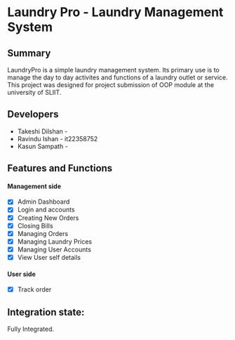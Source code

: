 # Laundry Pro - Laundry Management System

## Summary

LaundryPro is a simple laundry management system. Its primary use is to manage the day to day activites and functions of a laundry outlet or service.
This project was designed for project submission of OOP module at the university of SLIIT.

## Developers

- Takeshi Dilshan -
- Ravindu Ishan - it22358752
- Kasun Sampath -

## Features and Functions

#### Management side

- [x] Admin Dashboard
- [x] Login and accounts
- [x] Creating New Orders
- [x] Closing Bills
- [x] Managing Orders
- [x] Managing Laundry Prices
- [x] Managing User Accounts
- [x] View User self details

#### User side

- [x] Track order

## Integration state:

Fully Integrated.
